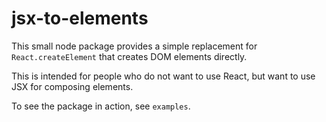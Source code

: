 # jsx-to-elements

This small node package provides a simple replacement for `React.createElement` that creates DOM elements directly.

This is intended for people who do not want to use React, but want to use JSX for composing elements.

To see the package in action, see `examples`.
